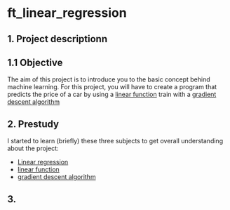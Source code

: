 # ft_linear_regression

## 1. Project descriptionn

## 1.1 Objective

The aim of this project is to introduce you to the basic concept behind machine learning. For this project, you will have to create a program that predicts the price of a car by using a [linear function](https://en.wikipedia.org/wiki/Linear_function) train with a [gradient descent algorithm](https://en.wikipedia.org/wiki/Gradient_descent)

## 2. Prestudy

I started to learn (briefly) these three subjects to get overall understanding about the project:

- [Linear regression](https://en.wikipedia.org/wiki/Linear_regression#:~:text=In%20statistics%2C%20linear%20regression%20is,as%20dependent%20and%20independent%20variables\).&text=Such%20models%20are%20called%20linear%20models.)
- [linear function](https://en.wikipedia.org/wiki/Linear_function)
- [gradient descent algorithm](https://en.wikipedia.org/wiki/Gradient_descent)

## 3. 